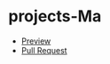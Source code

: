 # projects-Ma
- [Preview](https://Vlados3611.github.io/projects-Ma/)
- [Pull Request](https://github.com/Vlados3611/projects-Ma/pull/1/files)
